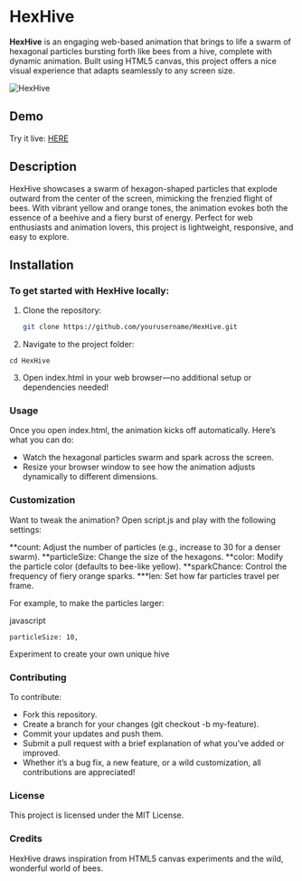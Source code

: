 # HexHive

**HexHive** is an engaging web-based animation that brings to life a swarm of hexagonal particles bursting forth like bees from a hive, complete with dynamic animation. 
Built using HTML5 canvas, this project offers a nice visual experience that adapts seamlessly to any screen size.

![HexHive](https://github.com/user-attachments/assets/06087c52-42b0-4b67-a931-bad055fe15e7)

## Demo

Try it live: [HERE](https://edisedis777.github.io/HexHive/)

## Description

HexHive showcases a swarm of hexagon-shaped particles that explode outward from the center of the screen, mimicking the frenzied flight of bees. With vibrant yellow and orange tones, the animation evokes both the essence of a beehive and a fiery burst of energy. Perfect for web enthusiasts and animation lovers, this project is lightweight, responsive, and easy to explore.

## Installation

### To get started with HexHive locally:
1. Clone the repository:
   ```bash
   git clone https://github.com/yourusername/HexHive.git
   ```
2. Navigate to the project folder:
```
cd HexHive
```

3. Open index.html in your web browser—no additional setup or dependencies needed!

### Usage
Once you open index.html, the animation kicks off automatically. Here’s what you can do:

- Watch the hexagonal particles swarm and spark across the screen.
- Resize your browser window to see how the animation adjusts dynamically to different dimensions.

### Customization
Want to tweak the animation? Open script.js and play with the following settings:

**count: Adjust the number of particles (e.g., increase to 30 for a denser swarm).
**particleSize: Change the size of the hexagons.
**color: Modify the particle color (defaults to bee-like yellow).
**sparkChance: Control the frequency of fiery orange sparks.
***len: Set how far particles travel per frame.

For example, to make the particles larger:

javascript
```
particleSize: 10,
```
Experiment to create your own unique hive

### Contributing
To contribute:

- Fork this repository.
- Create a branch for your changes (git checkout -b my-feature).
- Commit your updates and push them.
- Submit a pull request with a brief explanation of what you’ve added or improved.
- Whether it’s a bug fix, a new feature, or a wild customization, all contributions are appreciated!

### License
This project is licensed under the MIT License.

### Credits
HexHive draws inspiration from HTML5 canvas experiments and the wild, wonderful world of bees.
